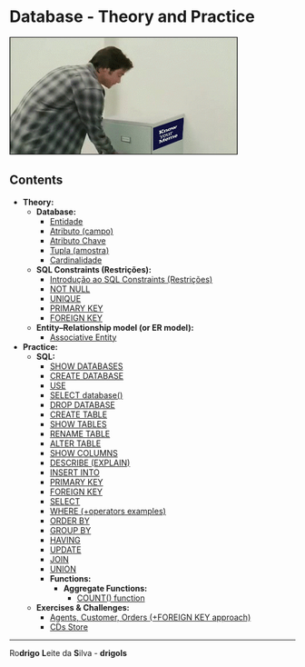 # Database - Theory and Practice

![logo](res/logo.gif)  

## Contents

 - **Theory:**
   - **Database:**
     - [Entidade](modules/theory/database/entity.md)
     - [Atributo (campo)](modules/theory/database/attribute.md)
     - [Atributo Chave](modules/theory/database/key-attribute.md)
     - [Tupla (amostra)](modules/theory/database/tuple.md)
     - [Cardinalidade](modules/theory/database/cardinality.md)
   - **SQL Constraints (Restrições):**
     - [Introdução ao SQL Constraints (Restrições)](modules/theory/sql-constraints/intro-to-constraints.md)
     - [NOT NULL](modules/theory/sql-constraints/not-null.md)
     - [UNIQUE](modules/theory/sql-constraints/unique.md)
     - [PRIMARY KEY](modules/theory/sql-constraints/primary-key.md)
     - [FOREIGN KEY](modules/theory/sql-constraints/foreign-key.md)
   - **Entity–Relationship model (or ER model):**
     - [Associative Entity](modules/theory/er-model/associative-entity.md)
 - **Practice:**
   - **SQL:**
     - [SHOW DATABASES](modules/practice/sql/show-databases.md)
     - [CREATE DATABASE](modules/practice/sql/create-database.md)
     - [USE](modules/practice/sql/use.md)
     - [SELECT database()](modules/practice/sql/select-dabase.md)
     - [DROP DATABASE](modules/practice/sql/drop-database.md)
     - [CREATE TABLE](modules/practice/sql/create-table.md)
     - [SHOW TABLES](modules/practice/sql/show-tables.md)
     - [RENAME TABLE](modules/practice/sql/rename-table.md)
     - [ALTER TABLE](modules/practice/sql/alter-table.md)
     - [SHOW COLUMNS](modules/practice/sql/show-columns.md)
     - [DESCRIBE (EXPLAIN)](modules/practice/sql/describe.md)
     - [INSERT INTO](modules/practice/sql/insert-into.md)
     - [PRIMARY KEY](modules/practice/sql/primary-key.md)
     - [FOREIGN KEY](modules/practice/sql/foreign-key.md)
     - [SELECT](modules/practice/sql/select.md)
     - [WHERE (+operators examples)](modules/practice/sql/where.md)
     - [ORDER BY](modules/practice/sql/order-by.md)
     - [GROUP BY](modules/practice/sql/group-by.md)
     - [HAVING](modules/practice/sql/having.md)
     - [UPDATE](modules/practice/sql/update.md)
     - [JOIN](modules/practice/sql/join.md)
     - [UNION](modules/practice/sql/union.md)
     - **Functions:**
       - **Aggregate Functions:**
         - [COUNT() function](modules/practice/sql/count-function.md)
   - **Exercises & Challenges:**
     - [Agents, Customer, Orders (+FOREIGN KEY approach)](modules/practice/exercises-challenges/agents-customer-orders.md)
     - [CDs Store](modules/practice/exercises-challenges/cds-store.md)

---

Ro**drigo** **L**eite da **S**ilva - **drigols**
